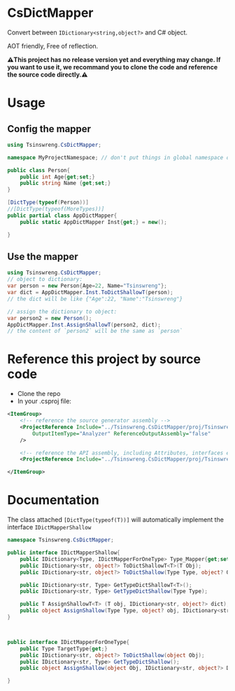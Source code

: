 # CsDictMapper
Convert between `IDictionary<string,object?>` and C# object.

AOT friendly, Free of reflection.

**⚠️This project has no release version yet and everything may change. If you want to use it, we recommand you to clone the code and reference the source code directly.⚠️**

# Usage

## Config the mapper

```cs
using Tsinswreng.CsDictMapper;

namespace MyProjectNamespace; // don't put things in global namespace otherwise it may not work

public class Person{
	public int Age{get;set;}
	public string Name {get;set;}
}

[DictType(typeof(Person))]
//[DictType(typeof(MoreTypes))]
public partial class AppDictMapper{
	public static AppDictMapper Inst{get;} = new();

}
```

## Use the mapper

```cs
using Tsinswreng.CsDictMapper;
// object to dictionary:
var person = new Person{Age=22, Name="Tsinswreng"};
var dict = AppDictMapper.Inst.ToDictShallowT(person);
// the dict will be like {"Age":22, "Name":"Tsinswreng"}

// assign the dictionary to object:
var person2 = new Person();
AppDictMapper.Inst.AssignShallowT(person2, dict);
// the content of `person2` will be the same as `person`

```

# Reference this project by source code
+ Clone the repo
+ In your .csproj file:
```xml
<ItemGroup>
	<!-- reference the source generator assembly -->
	<ProjectReference Include="../Tsinswreng.CsDictMapper/proj/Tsinswreng.CsDictMapper.SrcGen/Tsinswreng.CsDictMapper.SrcGen.csproj"
		OutputItemType="Analyzer" ReferenceOutputAssembly="false"
	/>

	<!-- reference the API assembly, including Attributes, interfaces etc. -->
	<ProjectReference Include="../Tsinswreng.CsDictMapper/proj/Tsinswreng.CsDictMapper/Tsinswreng.CsDictMapper.csproj" />

</ItemGroup>
```

# Documentation

The class attached `[DictType(typeof(T))]` will automatically implement the interface `IDictMapperShallow`


```cs
namespace Tsinswreng.CsDictMapper;

public interface IDictMapperShallow{
	public IDictionary<Type, IDictMapperForOneType> Type_Mapper{get;set;}
	public IDictionary<str, object?> ToDictShallowT<T>(T Obj);
	public IDictionary<str, object?> ToDictShallow(Type Type, object? Obj);

	public IDictionary<str, Type> GetTypeDictShallowT<T>();
	public IDictionary<str, Type> GetTypeDictShallow(Type Type);

	public T AssignShallowT<T> (T obj, IDictionary<str, object?> dict);
	public object AssignShallow(Type Type, object? obj, IDictionary<str, object?> dict);
}



public interface IDictMapperForOneType{
	public Type TargetType{get;}
	public IDictionary<str, object?> ToDictShallow(object Obj);
	public IDictionary<str, Type> GetTypeDictShallow();
	public object AssignShallow(object Obj, IDictionary<str, object?> Dict);

}


```

